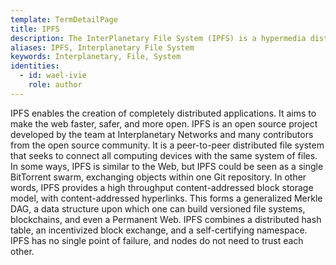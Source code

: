 ```yaml
---
template: TermDetailPage
title: IPFS
description: The InterPlanetary File System (IPFS) is a hypermedia distribution protocol, addressed by content and identities.
aliases: IPFS, Interplanetary File System
keywords: Interplanetary, File, System
identities:
  - id: wael-ivie
    role: author
---
```


IPFS enables the creation of completely distributed applications. It aims to make the web faster, safer, and more open. IPFS is an open source project developed by the team at Interplanetary Networks and many contributors from the open source community. It is a peer-to-peer distributed file system that seeks to connect all computing devices with the same system of files. In some ways, IPFS is similar to the Web, but IPFS could be seen as a single BitTorrent swarm, exchanging objects within one Git repository. In other words, IPFS provides a high throughput content-addressed block storage model, with content-addressed hyperlinks. This forms a generalized Merkle DAG, a data structure upon which one can build versioned file systems, blockchains, and even a Permanent Web. IPFS combines a distributed hash table, an incentivized block exchange, and a self-certifying namespace. IPFS has no single point of failure, and nodes do not need to trust each other.
